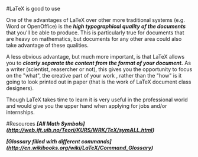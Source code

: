 #LaTeX is good to use

One of the advantages of LaTeX over other more traditional systems (e.g. Word or OpenOffice) is the ***high typographical quality of the documents*** that you'll be able to produce. This is particularly true for documents that are heavy on mathematics, but documents for any other area could also take advantage of these qualities. 

A less obvious advantage, but much more important, is that LaTeX allows you to ***clearly separate the content from the format of your document.*** As a writer (scientist, reasercher or not), this gives you the opportunity to focus on the "what", the creative part of your work , rather than the "how" is it going to look printed out in paper (that is the work of LaTeX document class designers). 

Though LaTeX takes time to learn it is very useful in the professional world and would give you the upper hand when applying for jobs and/or internships. 

#Resources
***[All Math Symbols] (http://web.ift.uib.no/Teori/KURS/WRK/TeX/symALL.html)***

***[Glossary filled with different commands] (http://en.wikibooks.org/wiki/LaTeX/Command_Glossary)***
